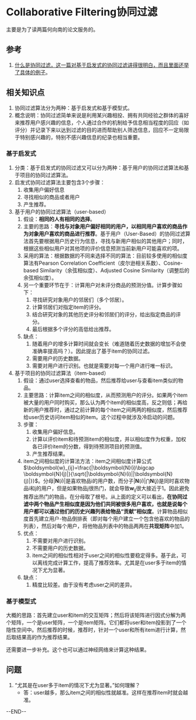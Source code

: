 # Collaborative Filtering协同过滤

主要是为了读两篇何向南的论文服务的。

## 参考

1. [什么是协同过滤，这一篇对基于启发式的协同过滤讲得很明白，而且里面还举了具体的例子](https://www.jianshu.com/p/5463ab162a58)。

## 相关知识点

1. 协同过滤算法分为两种：基于启发式和基于模型式。
2. 概念说明：协同过滤简单来说是利用某兴趣相投、拥有共同经验之群体的喜好来推荐用户感兴趣的信息，个人通过合作的机制给予信息相当程度的回应（如评分）并记录下来以达到过滤的目的进而帮助别人筛选信息，回应不一定局限于特别感兴趣的，特别不感兴趣信息的纪录也相当重要。

### 基于启发式

1. 分类：基于启发式的协同过滤又可以分为两种：基于用户的协同过滤算法和基于项目的协同过滤算法。
2. 启发式协同过滤算法主要包含3个步骤：
   1. 收集用户偏好信息
   2. 寻找相似的商品或者用户
   3. 产生推荐。
3. 基于用户的协同过滤算法（user-based）
   1. 假设：**相同的人有相同的选择**。
   2. 主要的思路：**寻找与对象用户偏好相同的用户，以相同用户喜欢的商品作为对象用户喜欢的商品进行推荐**。基于用户（User-Based）的协同过滤算法首先要根据用户历史行为信息，寻找与新用户相似的其他用户；同时，根据这些相似用户对其他项的评价信息预测当前新用户可能喜欢的项。
   3. 采用的算法：根据数据的不同来选择不同的算法：目前较多使用的相似度算法有Pearson Correlation Coefficient（皮尔逊相关系数）、Cosine-based Similarity（余弦相似度）、Adjusted Cosine Similarity（调整后的余弦相似度）。
   4. 另一个重要环节在于：计算用户对未评分商品的预测分值。计算步骤如下：
      1. 寻找研究对象用户的邻居们（多个邻居）。
      2. 计算邻居们对指定item的评分。
      3. 结合研究对象的其他历史评分和邻居们的评分，给出指定商品的评分。
      4. 最后根据多个评分的高低给出推荐。
   5. 缺点：
      1. 随着用户的增多计算时间就会变长（难道随着历史数据的增加不会使准确率提高吗？）。因此提出了基于item的协同过滤。
      2. 需要用户的历史数据。
      3. 需要对用户进行识别。也就是需要对每一个用户进行唯一标识。
4. 基于项目的协同过滤算法（item-based）
   1. 假设：通过user选择查看的物品，然后推荐给user与查看item类似的物品。
   2. 主要思路：计算item之间的相似度，从而预测用户的评分。如果两个item被大量的用户同时购买，那么认为两个item的相似度高，反之则低；再给新的用户推荐时，通过之前计算的每个item之间两两的相似度，然后推荐给user历史访问item相似的item。这个过程中就涉及冷启动的问题。
   3. 步骤：
      1. 收集用户偏好信息。
      2. 计算以评价item和待预测item的相似度，并以相似度作为权重，加权各已评价item的分数，得到待预测项目的预测值。
      3. 产生推荐结果。
   4. item之间相似度的计算法方法：item之间相似度计算公式$\boldsymbol{w}_{ij}=\frac{|\boldsymbol{N}(i)\bigcap \boldsymbol{N}(j)|}{\sqrt{|\boldsymbol{N}(i)||\boldsymbol{N}(j)|}}$。分母$|\boldsymbol{N}(i)|$是喜欢物品i的用户数，而分子$|\boldsymbol{N}(i)|\bigcap \boldsymbol{N}(j)$是同时喜欢物品i和j的用户，但是如果物品j很热门，就会导致$\boldsymbol{w}_{ij}$很大接近于1。因此避免推荐出热门的物品，在分母取了根号。从上面的定义可以看出，**在协同过滤中两个物品产生相似度是因为他们共同被很多用户喜欢，也就是说每个用户都可以通过他们的历史兴趣列表给物品“贡献”相似度**。计算物品相似度首先建立用户-物品倒排表（即对每个用户建立一个包含他喜欢的物品的列表），然后对每个用户，将他物品列表中的物品两两在**共现矩阵**中加1。
   5. 优点：
      1. 不需要对用户进行识别。
      2. 不需要用户的历史数据。
      3. item之间的相似性相对于user之间的相似性要稳定得多。基于此，可以离线完成计算工作，提高了推荐效率。尤其是在user多于item的情况下尤为显著。
   6. 缺点：
      1. 精度比较差。由于没有考虑user之间的差异。

### 基于模型式

大概的思路：首先建立user和item的交互矩阵；然后将该矩阵进行因式分解为两个矩阵，一个是user矩阵，一个是item矩阵。它们都将user和item投影到了一个隐性空间中。然后推荐的时候，推荐时，针对一个user和所有item进行计算，然后取结果高的作为推荐结果。

还需要进一步补充。这个也可以通过神经网络来计算这种结果。

## 问题

1. “尤其是在user多于item的情况下尤为显著。”如何理解？
    - 答：user越多，那么item之间的相似性就越准。这样在推荐item时就会越准。

--END--
